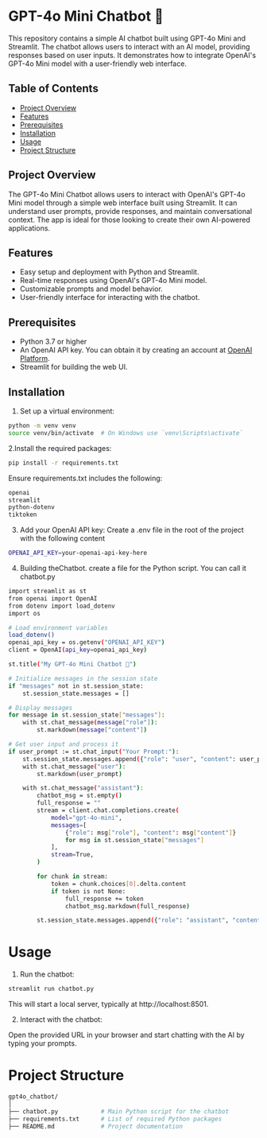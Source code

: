 # GPT-4o Mini Chatbot 🤖

This repository contains a simple AI chatbot built using GPT-4o Mini and Streamlit. The chatbot allows users to interact with an AI model, providing responses based on user inputs. It demonstrates how to integrate OpenAI's GPT-4o Mini model with a user-friendly web interface.

## Table of Contents
- [Project Overview](#project-overview)
- [Features](#features)
- [Prerequisites](#prerequisites)
- [Installation](#installation)
- [Usage](#usage)
- [Project Structure](#project-structure)

## Project Overview
The GPT-4o Mini Chatbot allows users to interact with OpenAI's GPT-4o Mini model through a simple web interface built using Streamlit. It can understand user prompts, provide responses, and maintain conversational context. The app is ideal for those looking to create their own AI-powered applications.

## Features
- Easy setup and deployment with Python and Streamlit.
- Real-time responses using OpenAI's GPT-4o Mini model.
- Customizable prompts and model behavior.
- User-friendly interface for interacting with the chatbot.

## Prerequisites
- Python 3.7 or higher
- An OpenAI API key. You can obtain it by creating an account at [OpenAI Platform](https://platform.openai.com/).
- Streamlit for building the web UI.

## Installation

1. Set up a virtual environment:
```bash
python -m venv venv
source venv/bin/activate  # On Windows use `venv\Scripts\activate`

```
2.Install the required packages:
```bash
pip install -r requirements.txt

```
Ensure requirements.txt includes the following:
```bash
openai
streamlit
python-dotenv
tiktoken

```
3. Add your OpenAI API key:
Create a .env file in the root of the project with the following content
```bash
OPENAI_API_KEY=your-openai-api-key-here

```

4. Building theChatbot.
   create a file for the Python script. You can call it chatbot.py

```bash
import streamlit as st
from openai import OpenAI
from dotenv import load_dotenv
import os

# Load environment variables
load_dotenv()
openai_api_key = os.getenv("OPENAI_API_KEY")
client = OpenAI(api_key=openai_api_key)

st.title("My GPT-4o Mini Chatbot 🤖")

# Initialize messages in the session state
if "messages" not in st.session_state:
    st.session_state.messages = []

# Display messages
for message in st.session_state["messages"]:
    with st.chat_message(message["role"]):
        st.markdown(message["content"])

# Get user input and process it
if user_prompt := st.chat_input("Your Prompt:"):
    st.session_state.messages.append({"role": "user", "content": user_prompt})
    with st.chat_message("user"):
        st.markdown(user_prompt)

    with st.chat_message("assistant"):
        chatbot_msg = st.empty()
        full_response = ""
        stream = client.chat.completions.create(
            model="gpt-4o-mini",
            messages=[
                {"role": msg["role"], "content": msg["content"]}
                for msg in st.session_state["messages"]
            ],
            stream=True,
        )

        for chunk in stream:
            token = chunk.choices[0].delta.content
            if token is not None:
                full_response += token
                chatbot_msg.markdown(full_response)

        st.session_state.messages.append({"role": "assistant", "content": full_response})

   ```
   # Usage
  1. Run the chatbot:
```bash
streamlit run chatbot.py
```
This will start a local server, typically at http://localhost:8501.

2. Interact with the chatbot:

Open the provided URL in your browser and start chatting with the AI by typing your prompts.

# Project Structure
```bash
gpt4o_chatbot/
│
├── chatbot.py            # Main Python script for the chatbot
├── requirements.txt      # List of required Python packages
├── README.md             # Project documentation
```



   



